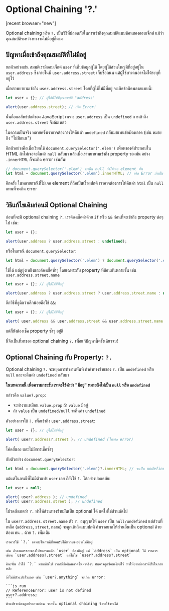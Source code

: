 # Optional Chaining '?.'

[recent browser="new"]

Optional chaining หรือ `?.` เป็นวิธีที่ปลอดภัยในการเข้าถึงคุณสมบัติแบบซ้อนของออบเจ็กต์ แม้ว่าคุณสมบัติระหว่างทางจะไม่มีอยู่ก็ตาม

## ปัญหาเมื่อเข้าถึงคุณสมบัติที่ไม่มีอยู่

ยกตัวอย่างเช่น สมมติเรามีออบเจ็กต์ `user` ที่เก็บข้อมูลผู้ใช้ โดยผู้ใช้ส่วนใหญ่มีที่อยู่อยู่ใน `user.address` ซึ่งภายในมี `user.address.street` เก็บชื่อถนน แต่ผู้ใช้บางคนอาจไม่ได้ระบุที่อยู่ไว้

เมื่อเราพยายามเข้าถึง `user.address.street` โดยที่ผู้ใช้ไม่มีที่อยู่ จะเกิดข้อผิดพลาดแบบนี้:

```js run
let user = {}; // ผู้ใช้ที่ไม่มีคุณสมบัติ "address"

alert(user.address.street); // เกิด Error!
```

นั่นคือผลลัพธ์ปกติของ JavaScript เพราะ `user.address` เป็น `undefined` การเข้าถึง `user.address.street` จึงล้มเหลว

ในความเป็นจริง หลายครั้งเราอาจต้องการให้คืนค่า `undefined` กลับมาแทนข้อผิดพลาด (เช่น หมายถึง "ไม่มีถนน") 

อีกตัวอย่างคือเมื่อเรียกใช้ `document.querySelector('.elem')` เพื่อหาองค์ประกอบใน HTML ถ้าไม่เจอจะคืนค่า `null` กลับมา แล้วเมื่อเราพยายามเข้าถึง property ของมัน อย่าง `.innerHTML` ก็จะเกิด error เช่นกัน:

```js run
// document.querySelector('.elem') จะเป็น null ถ้าไม่เจอ element นั้น
let html = document.querySelector('.elem').innerHTML; // เกิด Error ถ้าเป็น null 
```

อีกครั้ง ในหลายกรณีที่ไม่เจอ element ก็ถือเป็นเรื่องปกติ เราอาจต้องการให้คืนค่า `html` เป็น `null` แทนที่จะเกิด error

## วิธีแก้ไขเดิมก่อนมี Optional Chaining

ก่อนที่จะมี optional chaining `?.` เราต้องเช็คค่าด้วย `if` หรือ `&&` ก่อนที่จะเข้าถึง property ต่อๆ ไป เช่น:

```js
let user = {};

alert(user.address ? user.address.street : undefined);
```

หรือในกรณี `document.querySelector`:

```js run
let html = document.querySelector('.elem') ? document.querySelector('.elem').innerHTML : null;
```

ใช้ได้ แต่ดูยุ่งเหยิงและต้องเช็คซ้ำๆ โดยเฉพาะกับ property ที่ซ้อนกันหลายชั้น เช่น `user.address.street.name`

```js
let user = {}; // ผู้ใช้ไม่มีที่อยู่

alert(user.address ? user.address.street ? user.address.street.name : null : null);
```

อีกวิธีที่ดูดีกว่าเล็กน้อยคือใช้ `&&`:

```js run
let user = {}; // ผู้ใช้ไม่มีที่อยู่

alert( user.address && user.address.street && user.address.street.name ); // undefined (ไม่เกิด error)
```

แต่ก็ยังต้องเช็ค property ซ้ำๆ อยู่ดี

นี่จึงเป็นที่มาของ optional chaining `?.` เพื่อแก้ปัญหานี้ครั้งเดียวจบ!

## Optional Chaining กับ Property: `?.`

Optional chaining `?.` จะหยุดการทำงานทันที ถ้าค่าทางซ้ายของ `?.` เป็น `undefined` หรือ `null` และจะคืนค่า `undefined` กลับมา

**ในบทความนี้ เพื่อความกระชับ เราจะใช้คำว่า "มีอยู่" หมายถึงไม่เป็น `null` หรือ `undefined`**

กล่าวคือ `value?.prop`:
- จะทำงานเหมือน `value.prop` ถ้า `value` มีอยู่
- ถ้า `value` เป็น `undefined/null` จะคืนค่า `undefined`

ตัวอย่างการใช้ `?.` เพื่อเข้าถึง `user.address.street`:

```js run
let user = {}; // ผู้ใช้ไม่มีที่อยู่

alert( user?.address?.street ); // undefined (ไม่เกิด error)
```

โค้ดสั้นลง และไม่มีการเช็คซ้ำๆ

กับตัวอย่าง `document.querySelector`:

```js run
let html = document.querySelector('.elem')?.innerHTML; // จะเป็น undefined ถ้าไม่เจอ element
```

แม้แต่ในกรณีที่ไม่มีตัวแปร `user` เลย ก็ยังใช้ `?.` ได้อย่างปลอดภัย:

```js run
let user = null;

alert( user?.address ); // undefined
alert( user?.address.street ); // undefined
```

โปรดสังเกตว่า `?.` ทำให้ส่วนทางซ้ายมันเป็น optional ได้ แต่ไม่ใช่ส่วนถัดไป

ใน `user?.address.street.name` ตัว `?.` อนุญาตให้ `user` เป็น `null/undefined` แต่ส่วนที่เหลือ (`address`, `street`, `name`) จะถูกเข้าถึงแบบปกติ ถ้าเราอยากให้ส่วนอื่นเป็น optional ด้วย ต้องแทน `.` ด้วย `?.` เพิ่มเติม

```warn header="ใช้ ?. อย่างพอดี"
เราควรใช้ `?.` เฉพาะในกรณีที่ยอมรับได้หากบางอย่างไม่มีอยู่

เช่น ถ้าตามตรรกะของโปรแกรมแล้ว `user` ต้องมีอยู่ แต่ `address` เป็น optional ได้ เราควรเขียน `user.address?.street` แต่ไม่ใช่ `user?.address?.street`

มิฉะนั้น ถ้าใช้ `?.` มากเกินไป เวลามีข้อผิดพลาดขึ้นมาจริงๆ มันอาจถูกซ่อนเงียบไว้ ทำให้ยากต่อการดีบั๊กในภายหลัง
```

````warn header="ตัวแปรทางซ้ายของ ?. ต้องถูกประกาศก่อน"
ถ้าไม่มีตัวแปรนั้นเลย เช่น `user?.anything` จะเกิด error:

```js run
// ReferenceError: user is not defined
user?.address;
```
ตัวแปรจะต้องถูกประกาศก่อน จากนั้น optional chaining จึงจะใช้งานได้
````